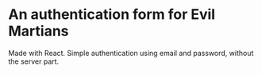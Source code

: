 # An authentication form for Evil Martians

Made with React. Simple authentication using email and password, without the server part.
